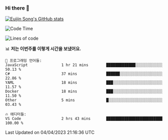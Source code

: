 ### Hi there 👋

[![Euijin Song's GitHub stats](https://github-readme-stats.vercel.app/api?username=lstar2397&count_private=true&show_icons=true&theme=tokyonight&locale=kr)](https://github.com/anuraghazra/github-readme-stats)

<!--START_SECTION:waka-->
![Code Time](http://img.shields.io/badge/Code%20Time-131%20hrs%208%20mins-blue)

![Lines of code](https://img.shields.io/badge/%EC%A0%80%EB%8A%94%20%EC%97%AC%ED%83%9C%EA%B9%8C%EC%A7%80%20-587.7%20thousand%20%EC%A4%84%EC%9D%98%20%EC%BD%94%EB%93%9C%EB%A5%BC%20%EC%9E%91%EC%84%B1%ED%96%88%EC%96%B4%EC%9A%94.-blue)

📊 **저는 이번주를 이렇게 시간을 보냈어요.** 

```text
💬 프로그래밍 언어들: 
JavaScript               1 hr 21 mins        █████████████░░░░░░░░░░░░   50.13 % 
C#                       37 mins             ██████░░░░░░░░░░░░░░░░░░░   22.86 % 
YAML                     18 mins             ███░░░░░░░░░░░░░░░░░░░░░░   11.57 % 
Docker                   18 mins             ███░░░░░░░░░░░░░░░░░░░░░░   11.50 % 
Other                    5 mins              █░░░░░░░░░░░░░░░░░░░░░░░░   03.43 % 

🔥 에디터들: 
VS Code                  2 hrs 43 mins       █████████████████████████   100.00 % 
```


 Last Updated on 04/04/2023 21:16:36 UTC
<!--END_SECTION:waka-->

<!--
**lstar2397/lstar2397** is a ✨ _special_ ✨ repository because its `README.md` (this file) appears on your GitHub profile.

Here are some ideas to get you started:

- 🔭 I’m currently working on ...
- 🌱 I’m currently learning ...
- 👯 I’m looking to collaborate on ...
- 🤔 I’m looking for help with ...
- 💬 Ask me about ...
- 📫 How to reach me: ...
- 😄 Pronouns: ...
- ⚡ Fun fact: ...
-->
